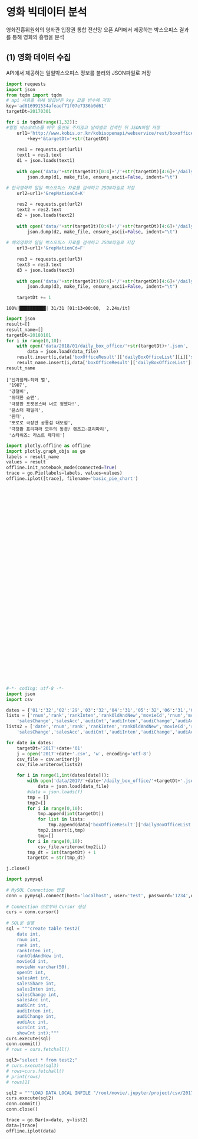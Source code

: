 
# 영화 빅데이터 분석

영화진흥위원회의 영화관 입장권 통합 전산망 오픈 API에서 제공하는 박스오피스 결과를 통해 영화의 흥행을 분석

## (1) 영화 데이터 수집

API에서 제공하는 일일박스오피스 정보를 불러와 JSON파일로 저장

```python
import requests
import json
from tqdm import tqdm
# api 사용을 위해 발급받은 key 값을 변수에 저장
key='ad816991534afeaef71f07e7336b0d61'
targetDt=20170301
```

```python
for i in tqdm(range(1,32)):
#일일 박스오피스를 아무 옵션도 주지않고 날짜별로 검색한 뒤 JSON파일 저장
    url1='http://www.kobis.or.kr/kobisopenapi/webservice/rest/boxoffice/searchDailyBoxOfficeList.json?key='\
        +key+'&targetDt='+str(targetDt)
    
    res1 = requests.get(url1)
    text1 = res1.text
    d1 = json.loads(text1)
    
    with open('data/'+str(targetDt)[0:4]+'/'+str(targetDt)[4:6]+'/daily_box_office/'+str(targetDt)+'.json', 'w', encoding="utf-8") as make_file:
        json.dump(d1, make_file, ensure_ascii=False, indent="\t")

# 한국영화의 일일 박스오피스 자료를 검색하고 JSON파일로 저장
    url2=url1+'&repNationCd=K'
    
    res2 = requests.get(url2)
    text2 = res2.text
    d2 = json.loads(text2)
    
    with open('data/'+str(targetDt)[0:4]+'/'+str(targetDt)[4:6]+'/daily_box_office_k/'+str(targetDt)+'_K.json', 'w', encoding="utf-8") as make_file:
        json.dump(d2, make_file, ensure_ascii=False, indent="\t")
        
# 해외영화의 일일 박스오피스 자료를 검색하고 JSON파일로 저장
    url3=url1+'&repNationCd=F'    
    
    res3 = requests.get(url3)  
    text3 = res3.text    
    d3 = json.loads(text3)
        
    with open('data/'+str(targetDt)[0:4]+'/'+str(targetDt)[4:6]+'/daily_box_office_f/'+str(targetDt)+'_F.json', 'w', encoding="utf-8") as make_file:
        json.dump(d3, make_file, ensure_ascii=False, indent="\t")
    
    targetDt += 1
```

    100%|██████████| 31/31 [01:13<00:00,  2.24s/it]


```python
import json
result=[]
result_name=[]
targetDt=20180101
for i in range(0,10):   
    with open('data/2018/01/daily_box_office/'+str(targetDt)+'.json', 'r', encoding="utf-8") as data_file:
        data = json.load(data_file)
    result.insert(i,data['boxOfficeResult']['dailyBoxOfficeList'][i]['salesAmt'])
    result_name.insert(i,data['boxOfficeResult']['dailyBoxOfficeList'][i]['movieNm'])
result_name
```




    ['신과함께-죄와 벌',
     '1987',
     '강철비',
     '위대한 쇼맨',
     '극장판 포켓몬스터 너로 정했다!',
     '몬스터 패밀리',
     '원더',
     '뽀로로 극장판 공룡섬 대모험',
     '극장판 프리파라 모두의 동경♪ 렛츠고☆프리파리',
     '스타워즈: 라스트 제다이']



```python
import plotly.offline as offline
import plotly.graph_objs as go
labels = result_name
values = result
offline.init_notebook_mode(connected=True) 
trace = go.Pie(labels=labels, values=values) 
offline.iplot([trace], filename='basic_pie_chart')
```


<script type="text/javascript">window.PlotlyConfig = {MathJaxConfig: 'local'};</script><script type="text/javascript">if (window.MathJax) {MathJax.Hub.Config({SVG: {font: "STIX-Web"}});}</script><script>requirejs.config({paths: { 'plotly': ['https://cdn.plot.ly/plotly-latest.min']},});if(!window._Plotly) {require(['plotly'],function(plotly) {window._Plotly=plotly;});}</script>



<div id="07bf964d-8919-4a0d-99a7-e524ad271d94" style="height: 525px; width: 100%;" class="plotly-graph-div"></div><script type="text/javascript">require(["plotly"], function(Plotly) { window.PLOTLYENV=window.PLOTLYENV || {};window.PLOTLYENV.BASE_URL="https://plot.ly";Plotly.newPlot("07bf964d-8919-4a0d-99a7-e524ad271d94", [{"labels": ["\uc2e0\uacfc\ud568\uaed8-\uc8c4\uc640 \ubc8c", "1987", "\uac15\ucca0\ube44", "\uc704\ub300\ud55c \uc1fc\ub9e8", "\uadf9\uc7a5\ud310 \ud3ec\ucf13\ubaac\uc2a4\ud130 \ub108\ub85c \uc815\ud588\ub2e4!", "\ubaac\uc2a4\ud130 \ud328\ubc00\ub9ac", "\uc6d0\ub354", "\ubf40\ub85c\ub85c \uadf9\uc7a5\ud310 \uacf5\ub8e1\uc12c \ub300\ubaa8\ud5d8", "\uadf9\uc7a5\ud310 \ud504\ub9ac\ud30c\ub77c \ubaa8\ub450\uc758 \ub3d9\uacbd\u266a \ub81b\uce20\uace0\u2606\ud504\ub9ac\ud30c\ub9ac", "\uc2a4\ud0c0\uc6cc\uc988: \ub77c\uc2a4\ud2b8 \uc81c\ub2e4\uc774"], "values": ["7715149100", "4460462100", "944228600", "509947700", "262886500", "205793300", "158549600", "109207600", "47882900", "35090500"], "type": "pie", "uid": "8a120f9a-f8db-4461-b1af-33ac15011c52"}], {}, {"showLink": true, "linkText": "Export to plot.ly", "plotlyServerURL": "https://plot.ly"})});</script><script type="text/javascript">window.addEventListener("resize", function(){window._Plotly.Plots.resize(document.getElementById("07bf964d-8919-4a0d-99a7-e524ad271d94"));});</script>


```python
#-*- coding: utf-8 -*-
import json
import csv

dates = {'01':'32','02':'29','03':'32','04':'31','05':'32','06':'31','07':'32','08':'32','09':'31','10':'32','11':'31','12':'32'}
lists = ['rnum','rank','rankInten','rankOldAndNew','movieCd','rnum','movieNm','openDt','salesAmt','salesShare','salesInten',\
    'salesChange','salesAcc','audiCnt','audiInten','audiChange','audiAcc','scrnCnt','showCnt']
lists2 = ['date','rnum','rank','rankInten','rankOldAndNew','movieCd','rnum','movieNm','openDt','salesAmt','salesShare','salesInten',\
    'salesChange','salesAcc','audiCnt','audiInten','audiChange','audiAcc','scrnCnt','showCnt']

for date in dates:
    targetDt='2017'+date+'01'
    j = open('2017'+date+'.csv', 'w', encoding='utf-8')
    csv_file = csv.writer(j)
    csv_file.writerow(lists2)

    for i in range(1,int(dates[date])):
        with open('data/2017/'+date+'/daily_box_office/'+targetDt+'.json', 'r', encoding="utf-8") as data_file:
            data = json.load(data_file)
        #data = json.loads(f)
        tmp = []
        tmp2=[]
        for i in range(0,10):
            tmp.append(int(targetDt))
            for list in lists:                
                tmp.append(data['boxOfficeResult']['dailyBoxOfficeList'][i][list])
            tmp2.insert(i,tmp)
            tmp=[]
        for i in range(0,10):
            csv_file.writerow(tmp2[i])
        tmp_dt = int(targetDt) + 1
        targetDt = str(tmp_dt)

j.close()
```

```python
import pymysql
 
# MySQL Connection 연결
conn = pymysql.connect(host='localhost', user='test', password='1234',db='movie', charset='utf8', local_infile=True)
 
# Connection 으로부터 Cursor 생성
curs = conn.cursor()
 
# SQL문 실행
sql = """create table test2(
    date int,
    rnum int, 
    rank int,
    rankInten int,
    rankOldAndNew int,
    movieCd int,    
    movieNm varchar(50),
    openDt int,
    salesAmt int,
    salesShare int,
    salesInten int,
    salesChange int,
    salesAcc int,
    audiCnt int,
    audiInten int,
    audiChange int,
    audiAcc int,
    scrnCnt int,
    showCnt int);"""
curs.execute(sql)
conn.commit()
# rows = curs.fetchall()

sql3="select * from test2;"
# curs.execute(sql3)
# rows=curs.fetchall()
# print(rows)
# rows[1]

```

```python
sql2 = """LOAD DATA LOCAL INFILE "/root/movie/.jupyter/project/csv/201702.csv" INTO TABLE movie.test2 FIELDS TERMINATED BY ',';"""
curs.execute(sql2)
conn.commit()
conn.close()
```

```python
trace = go.Bar(x=date, y=list2) 
data=[trace]
offline.iplot(data)
```


<div id="d12d4fc9-d429-491e-bcf6-b3442873a0a1" style="height: 525px; width: 100%;" class="plotly-graph-div"></div><script type="text/javascript">require(["plotly"], function(Plotly) { window.PLOTLYENV=window.PLOTLYENV || {};window.PLOTLYENV.BASE_URL="https://plot.ly";Plotly.newPlot("d12d4fc9-d429-491e-bcf6-b3442873a0a1", [{"x": ["2017-01-01", "2017-01-02", "2017-01-03", "2017-01-04", "2017-01-05", "2017-01-06", "2017-01-07", "2017-01-08", "2017-01-09", "2017-01-10", "2017-01-11", "2017-01-12", "2017-01-13", "2017-01-14", "2017-01-15", "2017-01-16", "2017-01-17", "2017-01-18", "2017-01-19", "2017-01-20", "2017-01-21", "2017-01-22", "2017-01-23", "2017-01-24", "2017-01-25", "2017-01-26", "2017-01-27", "2017-01-28", "2017-01-29", "2017-01-30", "2017-01-31"], "y": [1079312, 429079, 354356, 524319, 472716, 529040, 1050318, 984339, 361874, 366937, 387775, 390926, 438353, 958710, 931352, 291145, 297278, 626383, 541489, 575217, 1252975, 1243345, 413530, 418223, 590581, 651238, 1088636, 1365896, 1662892, 1604649, 609035], "type": "bar", "uid": "a2f6d113-a6f8-43ae-9f81-b2fda2b6a882"}], {}, {"showLink": true, "linkText": "Export to plot.ly", "plotlyServerURL": "https://plot.ly"})});</script><script type="text/javascript">window.addEventListener("resize", function(){window._Plotly.Plots.resize(document.getElementById("d12d4fc9-d429-491e-bcf6-b3442873a0a1"));});</script>

